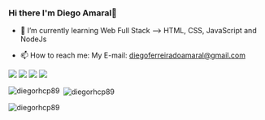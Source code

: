 ### Hi there I'm Diego Amaral👋


<!--- 🔭 I’m currently working on ...-->
- 🌱 I’m currently learning Web Full Stack --> HTML, CSS, JavaScript and NodeJs
<!--- - 👯 I’m looking to collaborate on ...-->
<!--- - 🤔 I’m looking for help with ...-->
<!--- - 💬 Ask me about .... -->
- 📫 How to reach me: My E-mail: diegoferreiradoamaral@gmail.com
<!---😄 Pronouns: -->
<!---- ⚡ Fun fact: ...-->

[<img src="https://img.shields.io/badge/twitter-%231DA1F2.svg?&style=for-the-badge&logo=twitter&logoColor=white" />](https://twitter.com/diegoferreira86) [<img src="https://img.shields.io/badge/linkedin-%230077B5.svg?&style=for-the-badge&logo=linkedin&logoColor=white" />](https://www.linkedin.com/in/diegoferreira86/) [<img src = "https://img.shields.io/badge/instagram-%23E4405F.svg?&style=for-the-badge&logo=instagram&logoColor=white">](https://www.instagram.com/thediegoamaral/) [<img src = "https://img.shields.io/badge/facebook-%231877F2.svg?&style=for-the-badge&logo=facebook&logoColor=white">](https://www.facebook.com/diegoferreiratm)


<p><img align="left" src="https://github-readme-stats.vercel.app/api/top-langs?username=diegorhcp89&show_icons=true&locale=en&layout=compact" alt="diegorhcp89"/></p>



<p>&nbsp;<img align="center" src="https://github-readme-stats.vercel.app/api?username=diegorhcp89&show_icons=true&locale=en" alt="diegorhcp89" /></p>

<p><img align="center" src="https://github-readme-streak-stats.herokuapp.com/?user=diegorhcp89&" alt="diegorhcp89" /></p>
